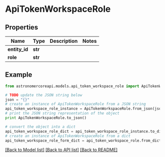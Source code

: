 # ApiTokenWorkspaceRole


## Properties
Name | Type | Description | Notes
------------ | ------------- | ------------- | -------------
**entity_id** | **str** |  | 
**role** | **str** |  | 

## Example

```python
from astronomercoreapi.models.api_token_workspace_role import ApiTokenWorkspaceRole

# TODO update the JSON string below
json = "{}"
# create an instance of ApiTokenWorkspaceRole from a JSON string
api_token_workspace_role_instance = ApiTokenWorkspaceRole.from_json(json)
# print the JSON string representation of the object
print ApiTokenWorkspaceRole.to_json()

# convert the object into a dict
api_token_workspace_role_dict = api_token_workspace_role_instance.to_dict()
# create an instance of ApiTokenWorkspaceRole from a dict
api_token_workspace_role_form_dict = api_token_workspace_role.from_dict(api_token_workspace_role_dict)
```
[[Back to Model list]](../README.md#documentation-for-models) [[Back to API list]](../README.md#documentation-for-api-endpoints) [[Back to README]](../README.md)


